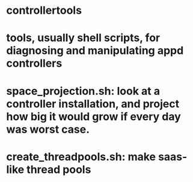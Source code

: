 # controllertools
# tools, usually shell scripts, for diagnosing and manipulating appd controllers
#
# space_projection.sh:  look at a controller installation, and project how big it would grow if every day was worst case.
#
# create_threadpools.sh:  make saas-like thread pools
#
